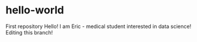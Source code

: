 # hello-world
First repository
Hello! I am Eric - medical student interested in data science! Editing this branch!
